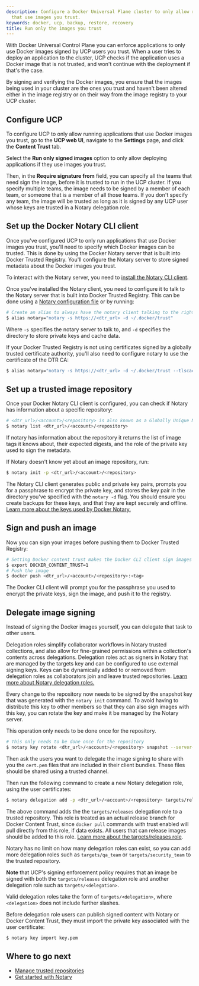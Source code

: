 ```yaml
---
description: Configure a Docker Universal Plane cluster to only allow running applications
  that use images you trust.
keywords: docker, ucp, backup, restore, recovery
title: Run only the images you trust
---
```


With Docker Universal Control Plane you can enforce applications to only use
Docker images signed by UCP users you trust. When a user tries to deploy an
application to the cluster, UCP checks if the application uses a Docker image
that is not trusted, and won't continue with the deployment if that's the case.

By signing and verifying the Docker images, you ensure that the images being
used in your cluster are the ones you trust and haven't been altered either
in the image registry or on their way from the image registry to your UCP
cluster.

## Configure UCP

To configure UCP to only allow running applications that use Docker images you
trust, go to the **UCP web UI**, navigate to the **Settings** page, and click
the **Content Trust** tab.

<!-- todo: add screenshot -->

Select the **Run only signed images** option to only allow deploying
applications if they use images you trust.

Then, in the **Require signature from** field, you can specify all the teams
that need sign the image, before it is trusted to run in the UCP cluster. If
you specify multiple teams, the image needs to be signed by a member of each
team, or someone that is a member of all those teams.
If you don't specify any team, the image will be trusted as long as it is signed
by any UCP user whose keys are trusted in a Notary delegation role.

## Set up the Docker Notary CLI client

Once you've configured UCP to only run applications that use Docker images you
trust, you'll need to specify which Docker images can be trusted. This is done
by using the Docker Notary server that is built into Docker Trusted Registry.
You'll configure the Notary server to store signed metadata about the Docker
images you trust.

To interact with the Notary server, you need to
[install the Notary CLI client](https://github.com/docker/notary/releases).

Once you've installed the Notary client, you need to configure it to talk to
the Notary server that is built into Docker Trusted Registry. This can be done
using a [Notary configuration file](/notary/reference/client-config.md)
or by running:

```bash
# Create an alias to always have the notary client talking to the right server
$ alias notary="notary -s https://<dtr_url> -d ~/.docker/trust"
```

Where `-s` specifies the notary server to talk to, and `-d` specifies the
directory to store private keys and cache data.

If your Docker Trusted Registry is not using certificates signed by a globally
trusted certificate authority, you'll also need to configure notary to use the
certificate of the DTR CA:

```bash
$ alias notary="notary -s https://<dtr_url> -d ~/.docker/trust --tlscacert <dtr_ca.pem>"
```

## Set up a trusted image repository

Once your Docker Notary CLI client is configured, you can check if Notary has
information about a specific repository:

```bash
# <dtr_url>/<account>/<repository> is also known as a Globally Unique Name (GUN)
$ notary list <dtr_url>/<account>/<repository>
```

If notary has information about the repository it returns the list of
image tags it knows about, their expected digests, and the role of the private
key used to sign the metadata.

If Notary doesn't know yet about an image repository, run:

```bash
$ notary init -p <dtr_url>/<account>/<repository>
```

The Notary CLI client generates public and private key pairs, prompts you for
a passphrase to encrypt the private key, and stores the key pair in the
directory you've specified with the `notary -d` flag.
You should ensure you create backups for these keys, and that they are kept
securely and offline.
[Learn more about the keys used by Docker Notary.](/engine/security/trust/trust_key_mng.md)

## Sign and push an image

Now you can sign your images before pushing them to Docker Trusted Registry:

```bash
# Setting Docker content trust makes the Docker CLI client sign images before pushing them
$ export DOCKER_CONTENT_TRUST=1
# Push the image
$ docker push <dtr_url>/<account>/<repository>:<tag>
```

The Docker CLI client will prompt you for the passphrase you used to encrypt the
private keys, sign the image, and push it to the registry.


## Delegate image signing

Instead of signing the Docker images yourself, you can delegate that task
to other users.

Delegation roles simplify collaborator workflows in Notary trusted collections,
and also allow for fine-grained permissions within a collection's contents
across delegations.
Delegation roles act as signers in Notary that are managed by the targets key
and can be configured to use external signing keys. Keys can be dynamically
added to or removed from delegation roles as collaborators join and leave
trusted repositories.
[Learn more about Notary delegation roles.](/notary/advanced_usage.md)

Every change to the repository now needs to be signed by the snapshot key that
was generated with the `notary init` command.
To avoid having to distribute this key to other members so that they can also
sign images with this key, you can rotate the key and make it be managed by
the Notary server.

This operation only needs to be done once for the repository.

```bash
# This only needs to be done once for the repository
$ notary key rotate <dtr_url>/<account>/<repository> snapshot --server-managed
```

Then ask the users you want to delegate the image signing to share with you
the `cert.pem` files that are included in their client bundles. These files
should be shared using a trusted channel.

Then run the following command to create a new Notary delegation role, using the
user certificates:

```bash
$ notary delegation add -p <dtr_url>/<account>/<repository> targets/releases --all-paths user1.pem user2.pem
```

The above command adds the  the `targets/releases` delegation role to a trusted
repository.
This role is treated as an actual release branch for Docker Content Trust,
since `docker pull` commands with trust enabled will pull directly from this
role, if data exists.
All users that can release images should be added to this role.
[Learn more about the targets/releases role](/engine/security/trust/trust_delegation.md).

Notary has no limit on how many delegation roles can exist, so you can add more
delegation roles such as `targets/qa_team` or `targets/security_team` to the
trusted repository.

**Note** that UCP's signing enforcement policy requires that an image be signed with
both the `targets/releases` delegation role and another delegation role such as
`targets/<delegation>`.

Valid delegation roles take the form of `targets/<delegation>`, where
`<delegation>` does not include further slashes.

Before delegation role users can publish signed content with Notary or
Docker Content Trust, they must import the private key associated with the user certificate:

```bash
$ notary key import key.pem
```

## Where to go next

* [Manage trusted repositories](manage-trusted-repositories.md)
* [Get started with Notary](/notary/getting_started.md)
